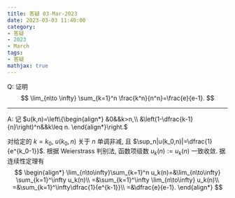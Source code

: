 ```yaml
---
title: 答疑 03-Mar-2023
date: 2023-03-03 11:40:00
category: 
- 答疑
- 2023
- March
tags: 
- 答疑
mathjax: true
---
```


Q: 证明
$$
\lim_{n\to \infty} \sum_{k=1}^n \frac{k^n}{n^n}=\frac{e}{e-1}.
$$

***

A: 记 $u(k,n)=\left\{\begin{align*}
&0&&k>n,\\
&\left(1-\dfrac{k-1}{n}\right)^n&&k\leq n.
\end{align*}\right.$ 

对给定的 $k=k_0$, $u(k_0,n)$ 关于 $n$ 单调非减, 且 $\sup_n|u(k_0,n)|=\dfrac{1}{e^{k_0-1}}$. 根据 Weierstrass 判别法, 函数项级数 $u_k(n):=u_k(n)$ 一致收敛. 据连续性定理有
$$
\begin{align*}
\lim_{n\to\infty}\sum_{k=1}^n u_k(n)=&\lim_{n\to\infty}
\sum_{k=1}^\infty u_k(n)\\
=&\sum_{k=1}^\infty
\lim_{n\to\infty} u_k(n)\\
=&\sum_{k=1}^\infty\dfrac{1}{e^{k-1}}\\
=&\dfrac{e}{e-1}.
\end{align*}
$$

